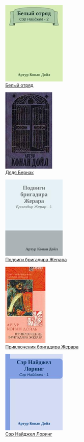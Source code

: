 ![](Белый%20отряд.jpg)  
[Белый отряд](Белый%20отряд)

![](Дядя%20Бернак.jpg)  
[Дядя Бернак](Дядя%20Бернак)

![](Подвиги%20бригадира%20Жерара.jpg)  
[Подвиги бригадира Жерара](Подвиги%20бригадира%20Жерара)

![](Приключения%20бригадира%20Жерара.jpg)  
[Приключения бригадира Жерара](Приключения%20бригадира%20Жерара)

![](Сэр%20Найджел%20Лоринг.jpg)  
[Сэр Найджел Лоринг](Сэр%20Найджел%20Лоринг)
